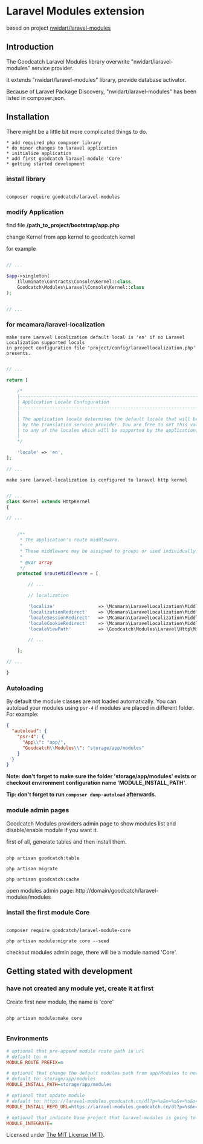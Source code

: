 # Laravel Modules extension 

based on project [nwidart/laravel-modules](https://github.com/nwidart/laravel-modules)

## Introduction

The Goodcatch Laravel Modules library overwrite "nwidart/laravel-modules" service provider.

It extends "nwidart/laravel-modules" library, provide database activator.

Because of Laravel Package Discovery, "nwidart/laravel-modules" has been listed in composer.json.


## Installation

There might be a little bit more complicated things to do.

    * add required php composer library
    * do minor changes to laravel application
    * initialize application
    * add first goodcatch laravel-module 'Core'
    * getting started development

### install library

```shell script

composer require goodcatch/laravel-modules

```

### modify Application

find file **/path_to_project/bootstrap/app.php**

change Kernel from app kernel to goodcatch kernel

for example

```php

// ...

$app->singleton(
    Illuminate\Contracts\Console\Kernel::class,
    Goodcatch\Modules\Laravel\Console\Kernel::class
);


// ...

```

### for mcamara/laravel-localization
 
    make sure Laravel Localization default local is 'en' if no Laravel Localization supported locals
    in project configuration file 'project/config/laravellocalization.php' presents.

```php

// ...

return [

    /*
    |--------------------------------------------------------------------------
    | Application Locale Configuration
    |--------------------------------------------------------------------------
    |
    | The application locale determines the default locale that will be used
    | by the translation service provider. You are free to set this value
    | to any of the locales which will be supported by the application.
    |
    */

    'locale' => 'en',
];

// ...


```

    make sure laravel-localization is configured to laravel http kernel

```php

// ...
class Kernel extends HttpKernel
{

// ...


    /**
     * The application's route middleware.
     *
     * These middleware may be assigned to groups or used individually.
     *
     * @var array
     */
    protected $routeMiddleware = [

        // ...

        // localization

        'localize'                => \Mcamara\LaravelLocalization\Middleware\LaravelLocalizationRoutes::class,
        'localizationRedirect'    => \Mcamara\LaravelLocalization\Middleware\LaravelLocalizationRedirectFilter::class,
        'localeSessionRedirect'   => \Mcamara\LaravelLocalization\Middleware\LocaleSessionRedirect::class,
        'localeCookieRedirect'    => \Mcamara\LaravelLocalization\Middleware\LocaleCookieRedirect::class,
        'localeViewPath'          => \Goodcatch\Modules\Laravel\Http\Middleware\LocalizationViewPath::class

        // ...

    ];

// ...

}

```


### Autoloading

By default the module classes are not loaded automatically. You can autoload your modules using `psr-4` if modules are placed in different folder. For example:

``` json
{
  "autoload": {
    "psr-4": {
      "App\\": "app/",
      "Goodcatch\\Modules\\": "storage/app/modules"
    }
  }
}
```

**Note: don't forget to make sure the folder 'storage/app/modules' exists or checkout environment configuration name 'MODULE_INSTALL_PATH'**.

**Tip: don't forget to run `composer dump-autoload` afterwards.**


### module admin pages

Goodcatch Modules providers admin page to show modules list and disable/enable module if you want it.

first of all, generate tables and then install them.

```shell script

php artisan goodcatch:table

php artisan migrate

php artisan goodcatch:cache

```

open modules admin page: http://domain/goodcatch/laravel-modules/modules


### install the first module Core

```shell script

composer require goodcatch/laravel-module-core

php artisan module:migrate core --seed

```

checkout modules admin page, there will be a module named 'Core'.


## Getting stated with development

### have not created any module yet, create it at first


Create first new module, the name is 'core'
    

```shell script

php artisan module:make core


```

### Environments

```ini
# optional that pre-append module route path in url
# default to: m
MODULE_ROUTE_PREFIX=m

# optional that change the default modules path from app/Modules to new path
# default to: storage/app/modules
MODULE_INSTALL_PATH=storage/app/modules

# optional that update module
# default to: https://laravel-modules.goodcatch.cn/dl?p=%s&n=%s&v=%s&s=%s
MODULE_INSTALL_REPO_URL=https://laravel-modules.goodcatch.cn/dl?p=%s&n=%s&v=%s&s=%s

# optional that indicate base project that laravel-modules is going to work with
MODULE_INTEGRATE=


```

Licensed under [The MIT License (MIT)](LICENSE).

